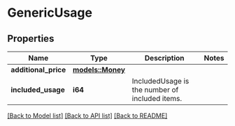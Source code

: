 # GenericUsage

## Properties

Name | Type | Description | Notes
------------ | ------------- | ------------- | -------------
**additional_price** | [**models::Money**](Money.md) |  | 
**included_usage** | **i64** | IncludedUsage is the number of included items. | 

[[Back to Model list]](../README.md#documentation-for-models) [[Back to API list]](../README.md#documentation-for-api-endpoints) [[Back to README]](../README.md)


